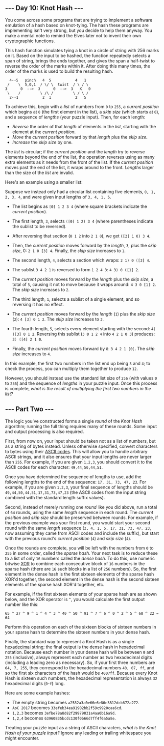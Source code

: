 ## --- Day 10: Knot Hash ---

You come across some programs that are trying to implement a software emulation of a hash based on knot-tying. The hash these programs are implementing isn't very strong, but you decide to help them anyway. You make a mental note to remind the Elves later not to <span title="NEW CRYPTOSYSTEM WHO DIS">invent their own cryptographic functions</span>.

This hash function simulates tying a knot in a circle of string with 256 marks on it. Based on the input to be hashed, the function repeatedly selects a span of string, brings the ends together, and gives the span a half-twist to reverse the order of the marks within it. After doing this many times, the order of the marks is used to build the resulting hash.

      4--5   pinch   4  5           4   1
     /    \  5,0,1  / \/ \  twist  / \ / \
    3      0  -->  3      0  -->  3   X   0
     \    /         \ /\ /         \ / \ /
      2--1           2  1           2   5

To achieve this, begin with a _list_ of numbers from `0` to `255`, a _current position_ which begins at `0` (the first element in the list), a _skip size_ (which starts at `0`), and a sequence of _lengths_ (your puzzle input). Then, for each length:

*   _Reverse_ the order of that _length_ of elements in the _list_, starting with the element at the _current position_.
*   _Move_ the _current position_ forward by that _length_ plus the _skip size_.
*   _Increase_ the _skip size_ by one.

The _list_ is circular; if the _current position_ and the _length_ try to reverse elements beyond the end of the list, the operation reverses using as many extra elements as it needs from the front of the list. If the _current position_ moves past the end of the list, it wraps around to the front. _Lengths_ larger than the size of the _list_ are invalid.

Here's an example using a smaller list:

Suppose we instead only had a circular list containing five elements, `0, 1, 2, 3, 4`, and were given input lengths of `3, 4, 1, 5`.

*   The list begins as `[0] 1 2 3 4` (where square brackets indicate the _current position_).
*   The first length, `3`, selects `([0] 1 2) 3 4` (where parentheses indicate the sublist to be reversed).
*   After reversing that section (`0 1 2` into `2 1 0`), we get `([2] 1 0) 3 4`.
*   Then, the _current position_ moves forward by the _length_, `3`, plus the _skip size_, 0: `2 1 0 [3] 4`. Finally, the _skip size_ increases to `1`.

*   The second length, `4`, selects a section which wraps: `2 1) 0 ([3] 4`.
*   The sublist `3 4 2 1` is reversed to form `1 2 4 3`: `4 3) 0 ([1] 2`.
*   The _current position_ moves forward by the _length_ plus the _skip size_, a total of `5`, causing it not to move because it wraps around: `4 3 0 [1] 2`. The _skip size_ increases to `2`.

*   The third length, `1`, selects a sublist of a single element, and so reversing it has no effect.
*   The _current position_ moves forward by the _length_ (`1`) plus the _skip size_ (`2`): `4 [3] 0 1 2`. The _skip size_ increases to `3`.

*   The fourth length, `5`, selects every element starting with the second: `4) ([3] 0 1 2`. Reversing this sublist (`3 0 1 2 4` into `4 2 1 0 3`) produces: `3) ([4] 2 1 0`.
*   Finally, the _current position_ moves forward by `8`: `3 4 2 1 [0]`. The _skip size_ increases to `4`.

In this example, the first two numbers in the list end up being `3` and `4`; to check the process, you can multiply them together to produce `12`.

However, you should instead use the standard list size of `256` (with values `0` to `255`) and the sequence of _lengths_ in your puzzle input. Once this process is complete, _what is the result of multiplying the first two numbers in the list_?

## --- Part Two ---

The logic you've constructed forms a single _round_ of the _Knot Hash_ algorithm; running the full thing requires many of these rounds. Some input and output processing is also required.

First, from now on, your input should be taken not as a list of numbers, but as a string of bytes instead. Unless otherwise specified, convert characters to bytes using their [ASCII codes](https://en.wikipedia.org/wiki/ASCII#Printable_characters). This will allow you to handle arbitrary ASCII strings, and it also ensures that your input lengths are never larger than `255`. For example, if you are given `1,2,3`, you should convert it to the ASCII codes for each character: `49,44,50,44,51`.

Once you have determined the sequence of lengths to use, add the following lengths to the end of the sequence: `17, 31, 73, 47, 23`. For example, if you are given `1,2,3`, your final sequence of lengths should be `49,44,50,44,51,17,31,73,47,23` (the ASCII codes from the input string combined with the standard length suffix values).

Second, instead of merely running one _round_ like you did above, run a total of `64` rounds, using the same _length_ sequence in each round. The _current position_ and _skip size_ should be preserved between rounds. For example, if the previous example was your first round, you would start your second round with the same _length_ sequence (`3, 4, 1, 5, 17, 31, 73, 47, 23`, now assuming they came from ASCII codes and include the suffix), but start with the previous round's _current position_ (`4`) and _skip size_ (`4`).

Once the rounds are complete, you will be left with the numbers from `0` to `255` in some order, called the _sparse hash_. Your next task is to reduce these to a list of only `16` numbers called the _dense hash_. To do this, use numeric bitwise [XOR](https://en.wikipedia.org/wiki/Bitwise_operation#XOR) to combine each consecutive block of `16` numbers in the sparse hash (there are `16` such blocks in a list of `256` numbers). So, the first element in the dense hash is the first sixteen elements of the sparse hash XOR'd together, the second element in the dense hash is the second sixteen elements of the sparse hash XOR'd together, etc.

For example, if the first sixteen elements of your sparse hash are as shown below, and the XOR operator is `^`, you would calculate the first output number like this:

    65 ^ 27 ^ 9 ^ 1 ^ 4 ^ 3 ^ 40 ^ 50 ^ 91 ^ 7 ^ 6 ^ 0 ^ 2 ^ 5 ^ 68 ^ 22 = 64

Perform this operation on each of the sixteen blocks of sixteen numbers in your sparse hash to determine the sixteen numbers in your dense hash.

Finally, the standard way to represent a Knot Hash is as a single [hexadecimal](https://en.wikipedia.org/wiki/Hexadecimal) string; the final output is the dense hash in hexadecimal notation. Because each number in your dense hash will be between `0` and `255` (inclusive), always represent each number as two hexadecimal digits (including a leading zero as necessary). So, if your first three numbers are `64, 7, 255`, they correspond to the hexadecimal numbers `40, 07, ff`, and so the first six characters of the hash would be `4007ff`. Because every Knot Hash is sixteen such numbers, the hexadecimal representation is always `32` hexadecimal digits (`0`-`f`) long.

Here are some example hashes:

*   The empty string becomes `a2582a3a0e66e6e86e3812dcb672a272`.
*   `AoC 2017` becomes `33efeb34ea91902bb2f59c9920caa6cd`.
*   `1,2,3` becomes `3efbe78a8d82f29979031a4aa0b16a9d`.
*   `1,2,4` becomes `63960835bcdc130f0b66d7ff4f6a5a8e`.

Treating your puzzle input as a string of ASCII characters, _what is the Knot Hash of your puzzle input?_ Ignore any leading or trailing whitespace you might encounter.

